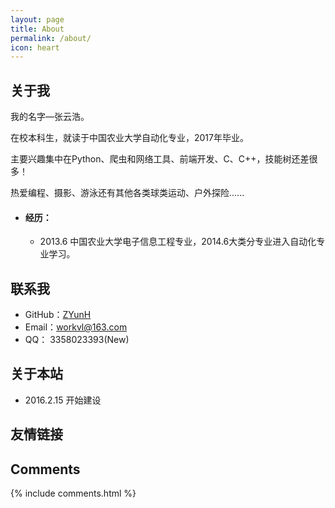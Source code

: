```yaml
---
layout: page
title: About
permalink: /about/
icon: heart
---
```


## 关于我

我的名字—张云浩。

在校本科生，就读于中国农业大学自动化专业，2017年毕业。

主要兴趣集中在Python、爬虫和网络工具、前端开发、C、C++，技能树还差很多！

热爱编程、摄影、游泳还有其他各类球类运动、户外探险......

* #### 经历：

  - 2013.6 中国农业大学电子信息工程专业，2014.6大类分专业进入自动化专业学习。

## 联系我

* GitHub：[ZYunH](https://github.com/ZYunH)
* Email：workvl@163.com
* QQ： 3358023393(New)

## 关于本站

- 2016.2.15 开始建设


## 友情链接



## Comments

{% include comments.html %}
